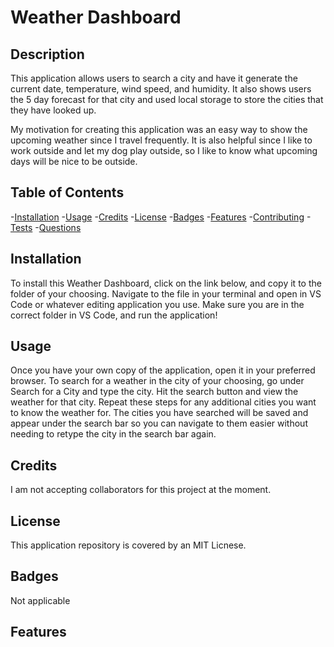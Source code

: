 # Weather Dashboard



## Description
This application allows users to search a city and have it generate the current date, temperature, wind speed, and humidity. It also shows users the 5 day forecast for that city and used local storage to store the cities that they have looked up. 

My motivation for creating this application was an easy way to show the upcoming weather since I travel frequently. It is also helpful since I like to work outside and let my dog play outside, so I like to know what upcoming days will be nice to be outside. 



## Table of Contents
-[Installation](#installation)
-[Usage](usage)
-[Credits](credits)
-[License](license)
-[Badges](badges)
-[Features](features)
-[Contributing](contributing)
-[Tests](tests)
-[Questions](questions)


## Installation
To install this Weather Dashboard, click on the link below, and copy it to the folder of your choosing. Navigate to the file in your terminal and open in VS Code or whatever editing application you use. Make sure you are in the correct folder in VS Code, and run the application!


## Usage
Once you have your own copy of the application, open it in your preferred browser. To search for a weather in the city of your choosing, go under Search for a City and type the city. Hit the search button and view the weather for that city. Repeat these steps for any additional cities you want to know the weather for. The cities you have searched will be saved and appear under the search bar so you can navigate to them easier without needing to retype the city in the search bar again.


## Credits
I am not accepting collaborators for this project at the moment. 


## License
This application repository is covered by an MIT Licnese.


## Badges
Not applicable


## Features
